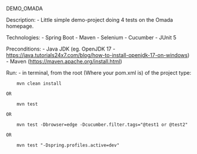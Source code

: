 DEMO_OMADA

Description:
    - Little simple demo-project doing 4 tests on the Omada homepage.

Technologies:
    - Spring Boot
    - Maven
    - Selenium
    - Cucumber
    - JUnit 5

Preconditions:
    - Java JDK (eg. OpenJDK 17 - https://java.tutorials24x7.com/blog/how-to-install-openjdk-17-on-windows)
    - Maven (https://maven.apache.org/install.html)

Run:
    - in terminal, from the root (Where your pom.xml is) of the project type:

        mvn clean install

    OR

        mvn test
		
    OR

        mvn test -Dbrowser=edge -Dcucumber.filter.tags="@test1 or @test2"

    OR

        mvn test "-Dspring.profiles.active=dev"